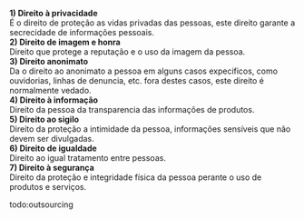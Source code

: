 **1) Direito à privacidade**  
  É o direito de proteção as vidas privadas das pessoas, este direito garante a secrecidade de informações pessoais.  
**2) Direito de imagem e honra**  
  Direito que protege a reputação e o uso da imagem da pessoa.  
**3) Direito anonimato**  
  Da o direito ao anonimato a pessoa em alguns casos expecificos, como ouvidorias, linhas de denuncia, etc. fora destes casos, este direito é normalmente vedado.  
**4) Direito à informação**  
  Direito da pessoa da transparencia das informações de produtos.  
**5) Direito ao sigilo**  
  Direito da proteção a intimidade da pessoa, informações sensíveis que não devem ser divulgadas.  
**6) Direito de igualdade**  
  Direito ao igual tratamento entre pessoas.  
**7) Direito à segurança**  
  Direito da proteção e integridade física da pessoa perante o uso de produtos e serviços.

  todo:outsourcing
